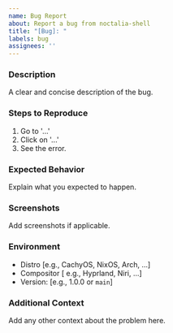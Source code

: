 ```yaml
---
name: Bug Report
about: Report a bug from noctalia-shell
title: "[Bug]: "
labels: bug
assignees: ''
---
```


### Description
A clear and concise description of the bug.

### Steps to Reproduce
1. Go to '...'
2. Click on '...'
3. See the error.

### Expected Behavior
Explain what you expected to happen.

### Screenshots
Add screenshots if applicable.

### Environment
- Distro [e.g., CachyOS, NixOS, Arch, ...]
- Compositor [ e.g., Hyprland, Niri, ...]
- Version: [e.g., 1.0.0 or `main`]

### Additional Context
Add any other context about the problem here.